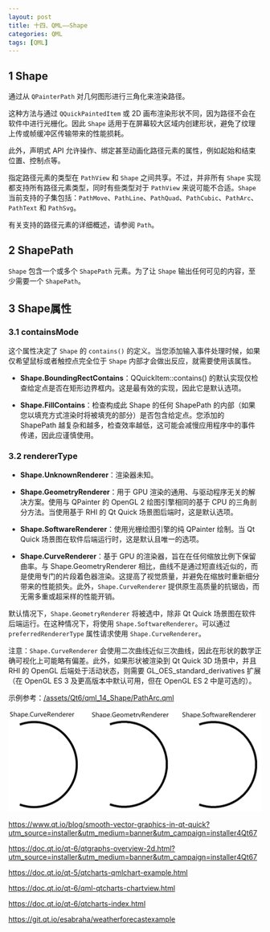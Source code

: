 ```yaml
---
layout: post
title: 十四、QML——Shape
categories: QML
tags: [QML]
---
```


## 1 Shape

通过从 `QPainterPath` 对几何图形进行三角化来渲染路径。

这种方法与通过 `QQuickPaintedItem` 或 2D 画布渲染形状不同，因为路径不会在软件中进行光栅化。因此 `Shape` 适用于在屏幕较大区域内创建形状，避免了纹理上传或帧缓冲区传输带来的性能损耗。

此外，声明式 API 允许操作、绑定甚至动画化路径元素的属性，例如起始和结束位置、控制点等。

指定路径元素的类型在 `PathView` 和 `Shape` 之间共享。不过，并非所有 `Shape` 实现都支持所有路径元素类型，同时有些类型对于 `PathView` 来说可能不合适。`Shape` 当前支持的子集包括：`PathMove`、`PathLine`、`PathQuad`、`PathCubic`、`PathArc`、`PathText` 和 `PathSvg`。

有关支持的路径元素的详细概述，请参阅 `Path`。

## 2 ShapePath

`Shape` 包含一个或多个 `ShapePath` 元素。为了让 `Shape` 输出任何可见的内容，至少需要一个 `ShapePath`。

## 3 Shape属性

### 3.1 containsMode

这个属性决定了 `Shape` 的 `contains()` 的定义。当您添加输入事件处理时候，如果仅希望鼠标或者触控点完全位于 `Shape` 内部才会做出反应，就需要使用该属性。

- **Shape.BoundingRectContains**：QQuickItem::contains() 的默认实现仅检查给定点是否在矩形边界框内。这是最有效的实现，因此它是默认选项。

- **Shape.FillContains**：检查构成此 Shape 的任何 ShapePath 的内部（如果您以填充方式渲染时将被填充的部分）是否包含给定点。您添加的 ShapePath 越复杂和越多，检查效率越低，这可能会减慢应用程序中的事件传递，因此应谨慎使用。

### 3.2 rendererType

- **Shape.UnknownRenderer**：渲染器未知。

- **Shape.GeometryRenderer**：用于 GPU 渲染的通用、与驱动程序无关的解决方案。使用与 QPainter 的 OpenGL 2 绘图引擎相同的基于 CPU 的三角剖分方法。当使用基于 RHI 的 Qt Quick 场景图后端时，这是默认选项。

- **Shape.SoftwareRenderer**：使用光栅绘图引擎的纯 QPainter 绘制。当 Qt Quick 场景图在软件后端运行时，这是默认且唯一的选项。

- **Shape.CurveRenderer**：基于 GPU 的渲染器，旨在在任何缩放比例下保留曲率。与 Shape.GeometryRenderer 相比，曲线不是通过短直线近似的，而是使用专门的片段着色器渲染。这提高了视觉质量，并避免在缩放时重新细分带来的性能损失。此外，`Shape.CurveRenderer` 提供原生高质量的抗锯齿，而无需多重或超采样的性能开销。


默认情况下，`Shape.GeometryRenderer` 将被选中，除非 Qt Quick 场景图在软件后端运行。在这种情况下，将使用 `Shape.SoftwareRenderer`。可以通过 `preferredRendererType` 属性请求使用 `Shape.CurveRenderer`。

注意：`Shape.CurveRenderer` 会使用二次曲线近似三次曲线，因此在形状的数学正确可视化上可能略有偏差。此外，如果形状被渲染到 Qt Quick 3D 场景中，并且 RHI 的 OpenGL 后端处于活动状态，则需要 GL_OES_standard_derivatives 扩展（在 OpenGL ES 3 及更高版本中默认可用，但在 OpenGL ES 2 中是可选的）。

示例参考：[/assets/Qt6/qml_14_Shape/PathArc.qml](/assets/Qt6/qml_14_Shape/PathArc.qml)

![alt text](image.png)




https://www.qt.io/blog/smooth-vector-graphics-in-qt-quick?utm_source=installer&utm_medium=banner&utm_campaign=installer4Qt67

https://doc.qt.io/qt-6/qtgraphs-overview-2d.html?utm_source=installer&utm_medium=banner&utm_campaign=installer4Qt67

https://doc.qt.io/qt-5/qtcharts-qmlchart-example.html

https://doc.qt.io/qt-6/qml-qtcharts-chartview.html

https://doc.qt.io/qt-6/qtcharts-index.html

https://git.qt.io/esabraha/weatherforecastexample